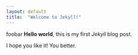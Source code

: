 ```yaml
---
layout: default
title:  "Welcome to Jekyll!"
---
```


foobar
**Hello world**, this is my first *Jekyll* blog post.
<!--more-->
I hope you like it! You better.